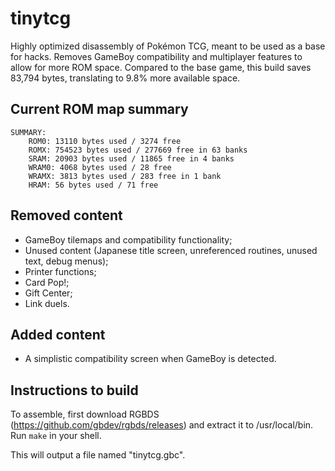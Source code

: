 # tinytcg

Highly optimized disassembly of Pokémon TCG, meant to be used as a base for hacks. Removes GameBoy compatibility and multiplayer features to allow for more ROM space.
Compared to the base game, this build saves 83,794 bytes, translating to 9.8% more available space.

## Current ROM map summary

```
SUMMARY:
	ROM0: 13110 bytes used / 3274 free
	ROMX: 754523 bytes used / 277669 free in 63 banks
	SRAM: 20903 bytes used / 11865 free in 4 banks
	WRAM0: 4068 bytes used / 28 free
	WRAMX: 3813 bytes used / 283 free in 1 bank
	HRAM: 56 bytes used / 71 free
```

## Removed content

- GameBoy tilemaps and compatibility functionality;
- Unused content (Japanese title screen, unreferenced routines, unused text, debug menus);
- Printer functions;
- Card Pop!;
- Gift Center;
- Link duels.

## Added content

- A simplistic compatibility screen when GameBoy is detected.

## Instructions to build

To assemble, first download RGBDS (https://github.com/gbdev/rgbds/releases) and extract it to /usr/local/bin.
Run `make` in your shell.

This will output a file named "tinytcg.gbc".
